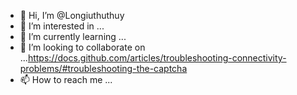 - 👋 Hi, I’m @Longiuthuthuy
- 👀 I’m interested in ...
- 🌱 I’m currently learning ...
- 💞️ I’m looking to collaborate on ...https://docs.github.com/articles/troubleshooting-connectivity-problems/#troubleshooting-the-captcha
- 📫 How to reach me ...

<!---
Longiuthuthuy/Longiuthuthuy is a ✨ special ✨ repository because its `README.md` (this file) appears on your GitHub profile.
You can click the Preview link to take a look at your changes.
--->
